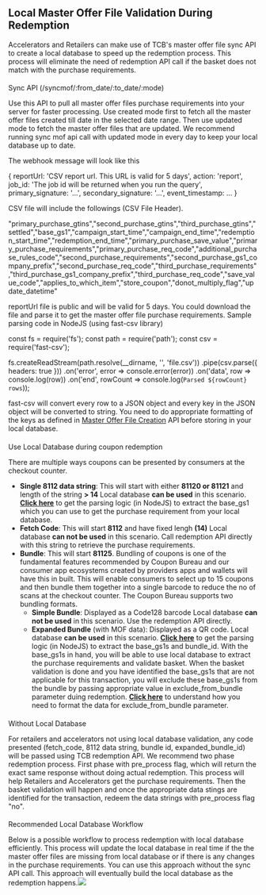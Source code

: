 
## Local Master Offer File Validation During Redemption

Accelerators and Retailers can make use of TCB's master offer file sync API to create a local database to speed up the redemption process. This process will eliminate the need of redemption API call if the basket does not match with the purchase requirements.

####   
Sync API (/syncmof/:from_date/:to_date/:mode)

Use this API to pull all master offer files purchase requirements into your server for faster processing. Use created mode first to fetch all the master offer files created till date in the selected date range. Then use updated mode to fetch the master offer files that are updated. We recommend running sync mof api call with updated mode in every day to keep your local database up to date.

The webhook message will look like this

{
  reportUrl: 'CSV report url. This URL is valid for 5 days', 
  action: 'report',
  job_id: 'The job id will be returned when you run the query',
  primary_signature: '...',
  secondary_signature: '...',
  event_timestamp: ...
}
                  

  
CSV file will include the followings (CSV File Header).

"primary_purchase_gtins","second_purchase_gtins","third_purchase_gtins","settled","base_gs1","campaign_start_time","campaign_end_time","redemption_start_time","redemption_end_time","primary_purchase_save_value","primary_purchase_requirements","primary_purchase_req_code","additional_purchase_rules_code","second_purchase_requirements","second_purchase_gs1_company_prefix","second_purchase_req_code","third_purchase_requirements","third_purchase_gs1_company_prefix","third_purchase_req_code","save_value_code","applies_to_which_item","store_coupon","donot_multiply_flag","update_datetime"
                  

  
reportUrl file is public and will be valid for 5 days. You could download the file and parse it to get the master offer file purchase requirements. Sample parsing code in NodeJS (using fast-csv library)

const fs = require('fs');
const path = require('path');
const csv = require('fast-csv');

fs.createReadStream(path.resolve(__dirname, '', 'file.csv'))
    .pipe(csv.parse({ headers: true }))
    .on('error', error => console.error(error))
    .on('data', row => console.log(row))
    .on('end', rowCount => console.log(`Parsed ${rowCount} rows`));
                  

  
fast-csv will convert every row to a JSON object and every key in the JSON object will be converted to string. You need to do appropriate formatting of the keys as defined in [Master Offer File Creation](https://try.thecouponbureau.org/developer/api_docs?menu=manufacturer&tab=master_offer_file&api=api_create_master_offer_file_post) API before storing in your local database.

####   
Use Local Database during coupon redemption

There are multiple ways coupons can be presented by consumers at the checkout counter.

-   **Single 8112 data string**: This will start with either  **81120 or 81121**  and length of the string  **> 14**
    Local database  **can be used**  in this scenario.  [**Click here**](https://try.thecouponbureau.org/developer/)  to get the parsing logic (in NodeJS) to extract the base_gs1 which you can use to get the purchase requirement from your local database.
-   **Fetch Code**: This will start  **8112**  and have fixed lengh  **(14)**
    Local database  **can not be used**  in this scenario. Call redemption API directly with this string to retrieve the purchase requirements.
-   **Bundle**: This will start  **81125**. Bundling of coupons is one of the fundamental features recommended by Coupon Bureau and our consumer app ecosystems created by providers apps and wallets will have this in built. This will enable consumers to select up to 15 coupons and then bundle them together into a single barcode to reduce the no of scans at the checkout counter. The Coupon Bureau supports two bundling formats.
    -   **Simple Bundle**: Displayed as a Code128 barcode
        Local database  **can not be used**  in this scenario. Use the redemption API directly.
    -   **Expanded Bundle**  (with MOF data): Displayed as a QR code.
        Local database  **can be used**  in this scenario.  [**Click here**](https://try.thecouponbureau.org/developer/)  to get the parsing logic (in NodeJS) to extract the base_gs1s and bundle_id. With the base_gs1s in hand, you will be able to use local database to extract the purchase requirements and validate basket. When the basket validation is done and you have identified the base_gs1s that are not applicable for this transaction, you will exclude these base_gs1s from the bundle by passing appropriate value in exclude_from_bundle parameter duing redemption.  [**Click here**](https://try.thecouponbureau.org/developer/)  to understand how you need to format the data for exclude_from_bundle parameter.

####   
Without Local Database

For retailers and accelerators not using local database validation, any code presented (fetch_code, 8112 data string, bundle id, expanded_bundle_id) will be passed using TCB redemption API. We recommend two phase redemption process. First phase with pre_process flag, which will return the exact same response without doing actual redemption. This process will help Retailers and Accelerators get the purchase requirements. Then the basket validation will happen and once the appropriate data stings are identified for the transaction, redeem the data strings with pre_process flag "no".

####   
Recommended Local Database Workflow

Below is a possible workflow to process redemption with local database efficiently. This process will update the local database in real time if the the master offer files are missing from local database or if there is any changes in the purchase requirements. You can use this approach without the sync API call. This approach will eventually build the local database as the redemption happens.![](https://tcb-static.s3.amazonaws.com/imgs/local_mof_flow.png)
<!--stackedit_data:
eyJoaXN0b3J5IjpbNTQ4MTg0ODcxLC0xMjg0MTM1NTc1LDEzMj
k5MzEyNTIsLTgzODA5NDEzMywtMTMyNzA4NjUzMCwtMTUwMDIz
MjEzNSw5MTYyMjYwOTQsLTE3Njk1MzYxNDYsLTE2MDMxNDgwNT
MsLTk5MTEyNjQzOSwyMDMxOTk2OTgzLC01Mjg5NjU0NDksLTcx
NzI2MDI3OCwxMTYwMTMxOTM2LDE1MTY2NDY0NzcsNDA5ODQwOD
g0LC05MjI0MzQ1OTZdfQ==
-->
